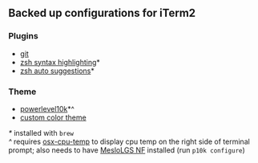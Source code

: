 ## Backed up configurations for iTerm2

### Plugins
- [git](https://github.com/ohmyzsh/ohmyzsh/tree/master/plugins/git)
- [zsh syntax highlighting](https://github.com/zsh-users/zsh-syntax-highlighting)*
- [zsh auto suggestions](https://github.com/zsh-users/zsh-autosuggestions)*

### Theme
- [powerlevel10k](https://github.com/romkatv/powerlevel10k)*^
- [custom color theme](https://github.com/zakattack9/custom-iterm2/blob/master/z_theme.itermcolors)


*\** installed with `brew`<br/>
*^* requires [osx-cpu-temp](https://formulae.brew.sh/formula/osx-cpu-temp) to display cpu temp on the right side of terminal prompt; also needs to have [MesloLGS NF](https://github.com/romkatv/dotfiles-public/tree/master/.local/share/fonts/NerdFonts) installed (run `p10k configure`)